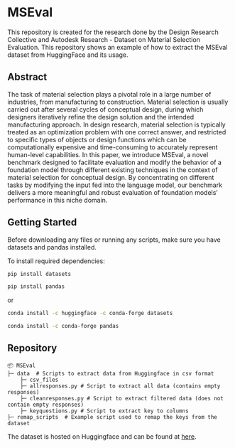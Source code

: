 # MSEval
This repository is created for the research done by the Design Research Collective and Autodesk Research - Dataset on Material Selection Evaluation.
This repository shows an example of how to extract the MSEval dataset from HuggingFace and its usage.

## Abstract
The task of material selection plays a pivotal role in a large number of industries, from manufacturing to construction. Material selection is usually carried out after several cycles of conceptual design, during which designers iteratively refine the design solution and the intended manufacturing approach. In design research, material selection is typically treated as an optimization problem with one correct answer, and restricted to specific types of objects or design functions which can be computationally expensive and time-consuming to accurately represent human-level capabilities. In this paper, we introduce MSEval, a novel benchmark designed to facilitate evaluation and modify the behavior of a foundation model through different existing techniques in the context of material selection for conceptual design.  By concentrating on different tasks by modifying the input fed into the language model, our benchmark delivers a more meaningful and robust evaluation of foundation models’ performance in this niche domain.

## Getting Started
Before downloading any files or running any scripts, make sure you have datasets and pandas installed.

To install required dependencies:

```bash
pip install datasets
```
```bash
pip install pandas
```
or 
```bash
conda install -c huggingface -c conda-forge datasets
```
```bash
conda install -c conda-forge pandas
```

## Repository
```
📦 MSEval
├─ data  # Scripts to extract data from Huggingface in csv format
    ├─ csv_files
    ├─ allresponses.py # Script to extract all data (contains empty responses)
    ├─ cleanresponses.py # Script to extract filtered data (does not contain empty responses)
    ├─ keyquestions.py # Script to extract key to columns
├─ remap_scripts  # Example script used to remap the keys from the dataset
```

The dataset is hosted on Huggingface and can be found at [here](https://huggingface.co/datasets/cmudrc/Material_Selection_Eval).